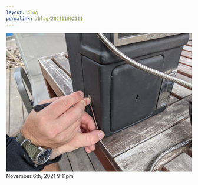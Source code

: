 ```yaml
---
layout: blog
permalink: /blog/202111062111
---
```


<img src="/blog/images/667165202374098944.jpg"/>

<div id="footer">
<span id="timestamp"> November 6th, 2021 9:11pm </span>
</div>
